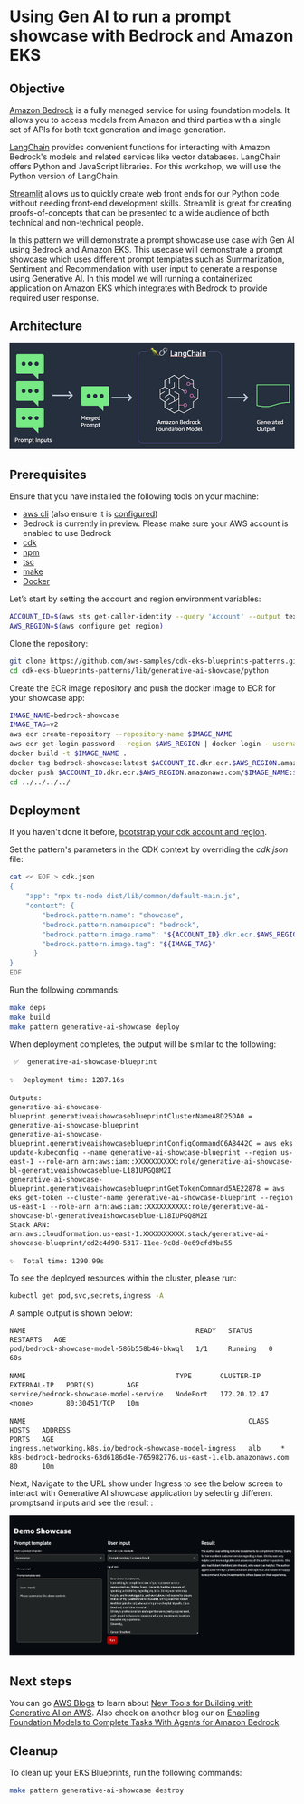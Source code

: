 # Using Gen AI to run a prompt showcase with Bedrock and Amazon EKS

## Objective

[Amazon Bedrock](https://aws.amazon.com/bedrock/) is a fully managed service for using foundation models. It allows you to access models from Amazon and third parties with a single set of APIs for both text generation and image generation.

[LangChain](https://python.langchain.com/) provides convenient functions for interacting with Amazon Bedrock's models and related services like vector databases. LangChain offers Python and JavaScript libraries. For this workshop, we will use the Python version of LangChain.

[Streamlit](https://streamlit.io/) allows us to quickly create web front ends for our Python code, without needing front-end development skills. Streamlit is great for creating proofs-of-concepts that can be presented to a wide audience of both technical and non-technical people.

In this pattern we will demonstrate a prompt showcase use case with Gen AI using Bedrock and Amazon EKS. This usecase will demonstrate a prompt showcase which uses different prompt templates such as Summarization, Sentiment and Recommendation with user input to generate a response using Generative AI. In this model we will running a containerized application on Amazon EKS which integrates with Bedrock to provide required user response.

## Architecture

![Showcase Architecture](../images/generativeai-showcase-architecture.jpg)

## Prerequisites

Ensure that you have installed the following tools on your machine:

- [aws cli](https://docs.aws.amazon.com/cli/latest/userguide/install-cliv2.html) (also ensure it is [configured](https://docs.aws.amazon.com/cli/latest/userguide/getting-started-quickstart.html#getting-started-quickstart-new))
- Bedrock is currently in preview. Please make sure your AWS account is enabled to use Bedrock
- [cdk](https://docs.aws.amazon.com/cdk/v2/guide/getting_started.html#getting_started_install)
- [npm](https://docs.npmjs.com/cli/v8/commands/npm-install)
- [tsc](https://www.typescriptlang.org/download)
- [make](https://www.gnu.org/software/make/)
- [Docker](https://docs.docker.com/get-docker/)

Let’s start by setting the account and region environment variables:

```sh
ACCOUNT_ID=$(aws sts get-caller-identity --query 'Account' --output text)
AWS_REGION=$(aws configure get region)
```

Clone the repository:

```sh
git clone https://github.com/aws-samples/cdk-eks-blueprints-patterns.git
cd cdk-eks-blueprints-patterns/lib/generative-ai-showcase/python
```
Create the ECR image repository and push the docker image to ECR for your showcase app:

```sh
IMAGE_NAME=bedrock-showcase
IMAGE_TAG=v2
aws ecr create-repository --repository-name $IMAGE_NAME
aws ecr get-login-password --region $AWS_REGION | docker login --username AWS --password-stdin $ACCOUNT_ID.dkr.ecr.$AWS_REGION.amazonaws.com
docker build -t $IMAGE_NAME .
docker tag bedrock-showcase:latest $ACCOUNT_ID.dkr.ecr.$AWS_REGION.amazonaws.com/$IMAGE_NAME:$IMAGE_TAG
docker push $ACCOUNT_ID.dkr.ecr.$AWS_REGION.amazonaws.com/$IMAGE_NAME:$IMAGE_TAG
cd ../../../../
```

## Deployment

If you haven't done it before, [bootstrap your cdk account and region](https://docs.aws.amazon.com/cdk/v2/guide/bootstrapping.html).

Set the pattern's parameters in the CDK context by overriding the _cdk.json_ file:

```sh
cat << EOF > cdk.json
{
    "app": "npx ts-node dist/lib/common/default-main.js",
    "context": {
        "bedrock.pattern.name": "showcase",
        "bedrock.pattern.namespace": "bedrock",
        "bedrock.pattern.image.name": "${ACCOUNT_ID}.dkr.ecr.$AWS_REGION.amazonaws.com/${IMAGE_NAME}",
        "bedrock.pattern.image.tag": "${IMAGE_TAG}"
      }
}
EOF
```

Run the following commands:

```sh
make deps
make build
make pattern generative-ai-showcase deploy
```
When deployment completes, the output will be similar to the following:

```output
 ✅  generative-ai-showcase-blueprint

✨  Deployment time: 1287.16s

Outputs:
generative-ai-showcase-blueprint.generativeaishowcaseblueprintClusterNameA8D25DA0 = generative-ai-showcase-blueprint
generative-ai-showcase-blueprint.generativeaishowcaseblueprintConfigCommandC6A8442C = aws eks update-kubeconfig --name generative-ai-showcase-blueprint --region us-east-1 --role-arn arn:aws:iam::XXXXXXXXXX:role/generative-ai-showcase-bl-generativeaishowcaseblue-L18IUPGQ8M2I
generative-ai-showcase-blueprint.generativeaishowcaseblueprintGetTokenCommand5AE22878 = aws eks get-token --cluster-name generative-ai-showcase-blueprint --region us-east-1 --role-arn arn:aws:iam::XXXXXXXXXX:role/generative-ai-showcase-bl-generativeaishowcaseblue-L18IUPGQ8M2I
Stack ARN:
arn:aws:cloudformation:us-east-1:XXXXXXXXXX:stack/generative-ai-showcase-blueprint/cd2c4d90-5317-11ee-9c8d-0e69cfd9ba55

✨  Total time: 1290.99s
```

To see the deployed resources within the cluster, please run:

```sh
kubectl get pod,svc,secrets,ingress -A
```

A sample output is shown below:

```output
NAME                                          READY   STATUS    RESTARTS   AGE
pod/bedrock-showcase-model-586b558b46-bkwql   1/1     Running   0          60s

NAME                                     TYPE       CLUSTER-IP     EXTERNAL-IP   PORT(S)        AGE
service/bedrock-showcase-model-service   NodePort   172.20.12.47   <none>        80:30451/TCP   10m

NAME                                                       CLASS   HOSTS   ADDRESS                                                                 PORTS   AGE
ingress.networking.k8s.io/bedrock-showcase-model-ingress   alb     *       k8s-bedrock-bedrocks-63d6186d4e-765982776.us-east-1.elb.amazonaws.com   80      10m
```

Next, Navigate to the URL show under Ingress to see the below screen to interact with Generative AI showcase application by selecting different promptsand inputs and see the result :

![Showcase application](../images/generativeai-showcase-demo-output.jpg)

## Next steps

You can go [AWS Blogs](https://aws.amazon.com/blogs/) to learn about [New Tools for Building with Generative AI on AWS](https://aws.amazon.com/blogs/machine-learning/announcing-new-tools-for-building-with-generative-ai-on-aws/). Also check on another blog our on [Enabling Foundation Models to Complete Tasks With Agents for Amazon Bedrock](https://aws.amazon.com/blogs/aws/preview-enable-foundation-models-to-complete-tasks-with-agents-for-amazon-bedrock/). 

## Cleanup

To clean up your EKS Blueprints, run the following commands:

```sh
make pattern generative-ai-showcase destroy 
```
